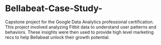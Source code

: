 # Bellabeat-Case-Study-
Capstone project for the Google Data Analytics professional certification. This project involved analyzing Fitbit data to understand user patterns and behaviors. These insights were then used to provide high level marketing recs to help Bellabeat unlock their growth potential.  
